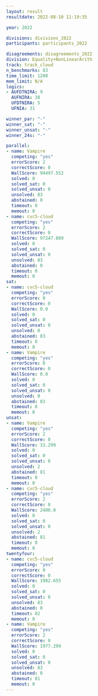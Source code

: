 ```yaml
---
layout: result
resultdate: 2022-08-10 11:19:35

year: 2022

divisions: divisions_2022
participants: participants_2022

disagreements: disagreements_2022
division: Equality+NonLinearArith
track: track_cloud
n_benchmarks: 83
time_limit: 1200
mem_limit: N/A
logics:
- AUFDTNIRA: 9
  AUFNIRA: 38
  UFDTNIRA: 5
  UFNIA: 31

winner_par: "-"
winner_sat: "-"
winner_unsat: "-"
winner_24s: "-"

parallel:
- name: Vampire
  competing: "yes"
  errorScore: 2
  correctScore: 0
  WallScore: 94497.552
  solved: 0
  solved_sat: 0
  solved_unsat: 0
  unsolved: 83
  abstained: 0
  timeout: 0
  memout: 0
- name: cvc5-cloud
  competing: "yes"
  errorScore: 2
  correctScore: 0
  WallScore: 97247.809
  solved: 0
  solved_sat: 0
  solved_unsat: 0
  unsolved: 83
  abstained: 0
  timeout: 0
  memout: 0
sat:
- name: cvc5-cloud
  competing: "yes"
  errorScore: 0
  correctScore: 0
  WallScore: 0.0
  solved: 0
  solved_sat: 0
  solved_unsat: 0
  unsolved: 0
  abstained: 83
  timeout: 0
  memout: 0
- name: Vampire
  competing: "yes"
  errorScore: 0
  correctScore: 0
  WallScore: 0.0
  solved: 0
  solved_sat: 0
  solved_unsat: 0
  unsolved: 0
  abstained: 83
  timeout: 0
  memout: 0
unsat:
- name: Vampire
  competing: "yes"
  errorScore: 2
  correctScore: 0
  WallScore: 33.299
  solved: 0
  solved_sat: 0
  solved_unsat: 0
  unsolved: 2
  abstained: 81
  timeout: 0
  memout: 0
- name: cvc5-cloud
  competing: "yes"
  errorScore: 2
  correctScore: 0
  WallScore: 2400.0
  solved: 0
  solved_sat: 0
  solved_unsat: 0
  unsolved: 2
  abstained: 81
  timeout: 0
  memout: 0
twentyfour:
- name: cvc5-cloud
  competing: "yes"
  errorScore: 0
  correctScore: 0
  WallScore: 1982.655
  solved: 0
  solved_sat: 0
  solved_unsat: 0
  unsolved: 83
  abstained: 0
  timeout: 82
  memout: 0
- name: Vampire
  competing: "yes"
  errorScore: 2
  correctScore: 0
  WallScore: 1977.299
  solved: 0
  solved_sat: 0
  solved_unsat: 0
  unsolved: 83
  abstained: 0
  timeout: 81
  memout: 0
---
```

